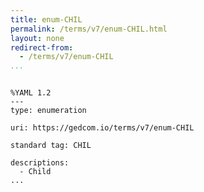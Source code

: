 ```yaml
---
title: enum-CHIL
permalink: /terms/v7/enum-CHIL.html
layout: none
redirect-from:
  - /terms/v7/enum-CHIL
...
```


```

%YAML 1.2
---
type: enumeration

uri: https://gedcom.io/terms/v7/enum-CHIL

standard tag: CHIL

descriptions:
  - Child
...

```
